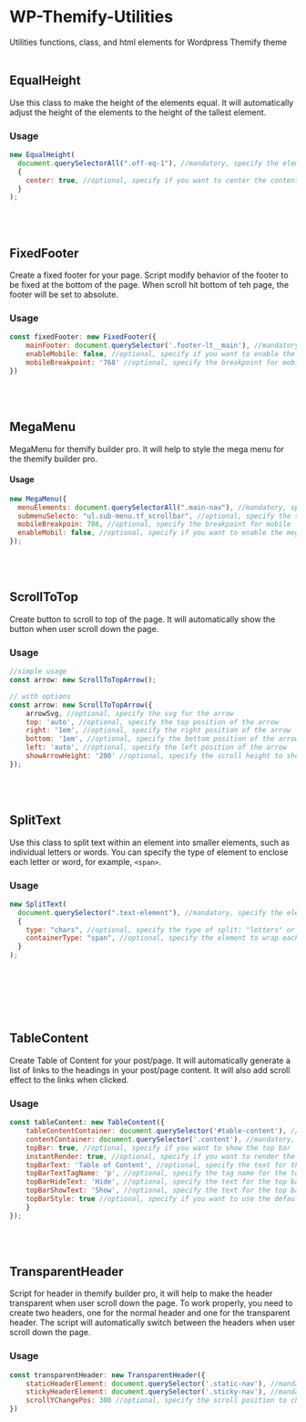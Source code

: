 # WP-Themify-Utilities

Utilities functions, class, and html elements for Wordpress Themify theme
<br><br>

## EqualHeight

Use this class to make the height of the elements equal. It will automatically adjust the height of the elements to the height of the tallest element.

### Usage

```javascript
new EqualHeight(
  document.querySelectorAll(".off-eq-1"), //mandatory, specify the elements you want to make the height equal
  {
    center: true, //optional, specify if you want to center the content
  }
);
```

<br><br>

## FixedFooter

Create a fixed footer for your page. Script modify behavior of the footer to be fixed at the bottom of the page. When scroll hit bottom of teh page, the footer will be set to absolute.

### Usage

```javascript
const fixedFooter: new FixedFooter({
    mainFooter: document.querySelector('.footer-lt__main'), //mandatory, specify the main footer element
    enableMobile: false, //optional, specify if you want to enable the fixed footer on mobile (default is false)
    mobileBreakpoint: '768' //optional, specify the breakpoint for mobile
})
```

<br><br>

## MegaMenu

MegaMenu for themify builder pro. It will help to style the mega menu for the themify builder pro.

#### Usage

```javascript
new MegaMenu({
  menuElements: document.querySelectorAll(".main-nav"), //mandatory, specify the menu elements
  submenuSelecto: "ul.sub-menu.tf_scrollbar", //optional, specify the selector for the submenus
  mobileBreakpoin: 786, //optional, specify the breakpoint for mobile
  enableMobil: false, //optional, specify if you want to enable the mega menu on mobile
});
```

<br><br>

## ScrollToTop

Create button to scroll to top of the page. It will automatically show the button when user scroll down the page.

### Usage

```javascript
//simple usage
const arrow: new ScrollToTopArrow();

// with options
const arrow: new ScrollToTopArrow({
    arrowSvg, //optional, specify the svg for the arrow
    top: 'auto', //optional, specify the top position of the arrow
    right: '1em', //optional, specify the right position of the arrow
    bottom: '1em', //optional, specify the bottom position of the arrow
    left: 'auto', //optional, specify the left position of the arrow
    showArrowHeight: '200' //optional, specify the scroll height to show the arrow
});
```

<br><br>

## SplitText

Use this class to split text within an element into smaller elements, such as individual letters or words. You can specify the type of element to enclose each letter or word, for example, `<span>`.

### Usage

```javascript
new SplitText(
  document.querySelector(".text-element"), //mandatory, specify the element containing the text to split
  {
    type: "chars", //optional, specify the type of split: "letters" or "words" (default is "letters")
    containerType: "span", //optional, specify the element to wrap each letter or word (default is "span")
  }
);
```

<br><br>

<br><br>

## TableContent

Create Table of Content for your post/page. It will automatically generate a list of links to the headings in your post/page content. It will also add scroll effect to the links when clicked.

### Usage

```javascript
const tableContent: new TableContent({
    tableContentContainer: document.querySelector('#table-content'), //mandatory, specify the container for the table of content
    contentContainer: document.querySelector('.content'), //mandatory, specify the container for the content
    topBar: true, //optional, specify if you want to show the top bar
    instantRender: true, //optional, specify if you want to render the table of content instantly, you can use .render() method to render it later
    topBarText: 'Table of Content', //optional, specify the text for the top bar
    topBarTextTagName: 'p', //optional, specify the tag name for the top bar text
    topBarHideText: 'Hide', //optional, specify the text for the top bar when it is hidden
    topBarShowText: 'Show', //optional, specify the text for the top bar when it is shown
    topBarStyle: true //optional, specify if you want to use the default style for the top bar
    }
});
```

<br><br>

## TransparentHeader

Script for header in themify builder pro, it will help to make the header transparent when user scroll down the page. To work properly, you need to create two headers, one for the normal header and one for the transparent header. The script will automatically switch between the headers when user scroll down the page.

### Usage

```javascript
const transparentHeader: new TransparentHeader({
    staticHeaderElement: document.querySelector('.static-nav'), //mandatory, specify the static header element
    stickyHeaderElement: document.querySelector('.sticky-nav'), //mandatory, specify the sticky header element
    scrollYChangePos: 300 //optional, specify the scroll position to change the header
})
```
